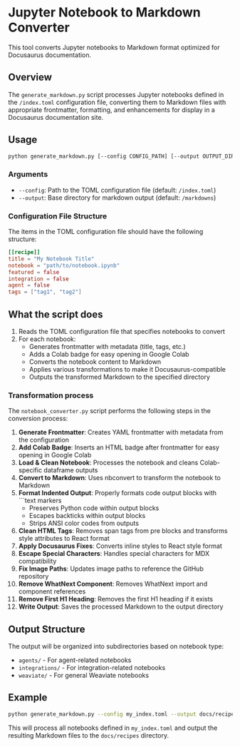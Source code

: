 # Jupyter Notebook to Markdown Converter

This tool converts Jupyter notebooks to Markdown format optimized for Docusaurus documentation.

## Overview

The `generate_markdown.py` script processes Jupyter notebooks defined in the `/index.toml` configuration file, converting them to Markdown files with appropriate frontmatter, formatting, and enhancements for display in a Docusaurus documentation site.

## Usage

```bash
python generate_markdown.py [--config CONFIG_PATH] [--output OUTPUT_DIR]
```

### Arguments

- `--config`: Path to the TOML configuration file (default: `/index.toml`)
- `--output`: Base directory for markdown output (default: `/markdowns`)

### Configuration File Structure

The items in the TOML configuration file should have the following structure:

```toml
[[recipe]]
title = "My Notebook Title"
notebook = "path/to/notebook.ipynb"
featured = false
integration = false
agent = false
tags = ["tag1", "tag2"]
```

## What the script does

1. Reads the TOML configuration file that specifies notebooks to convert
2. For each notebook:
   - Generates frontmatter with metadata (title, tags, etc.)
   - Adds a Colab badge for easy opening in Google Colab
   - Converts the notebook content to Markdown
   - Applies various transformations to make it Docusaurus-compatible
   - Outputs the transformed Markdown to the specified directory

### Transformation process

The `notebook_converter.py` script performs the following steps in the conversion process:

1. **Generate Frontmatter**: Creates YAML frontmatter with metadata from the configuration
2. **Add Colab Badge**: Inserts an HTML badge after frontmatter for easy opening in Google Colab
3. **Load & Clean Notebook**: Processes the notebook and cleans Colab-specific dataframe outputs
4. **Convert to Markdown**: Uses nbconvert to transform the notebook to Markdown
5. **Format Indented Output**: Properly formats code output blocks with ```text markers
   - Preserves Python code within output blocks
   - Escapes backticks within output blocks
   - Strips ANSI color codes from outputs
6. **Clean HTML Tags**: Removes span tags from pre blocks and transforms style attributes to React format
7. **Apply Docusaurus Fixes**: Converts inline styles to React style format
8. **Escape Special Characters**: Handles special characters for MDX compatibility
9. **Fix Image Paths**: Updates image paths to reference the GitHub repository
10. **Remove WhatNext Component**: Removes WhatNext import and component references
11. **Remove First H1 Heading**: Removes the first H1 heading if it exists
12. **Write Output**: Saves the processed Markdown to the output directory

## Output Structure

The output will be organized into subdirectories based on notebook type:

- `agents/` - For agent-related notebooks
- `integrations/` - For integration-related notebooks
- `weaviate/` - For general Weaviate notebooks

## Example

```bash
python generate_markdown.py --config my_index.toml --output docs/recipes
```

This will process all notebooks defined in `my_index.toml` and output the resulting Markdown files to the `docs/recipes` directory.

